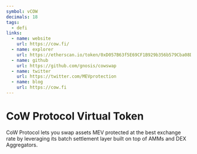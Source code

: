 ```yaml
---
symbol: vCOW
decimals: 18
tags:
  - defi
links:
  - name: website
    url: https://cow.fi/
  - name: explorer
    url: https://etherscan.io/token/0xD057B63f5E69CF1B929b356b579Cba08D7688048
  - name: github
    url: https://github.com/gnosis/cowswap
  - name: twitter
    url: https://twitter.com/MEVprotection
  - name: blog
    url: https://cow.fi
---
```


# CoW Protocol Virtual Token

CoW Protocol lets you swap assets MEV protected at the best exchange rate by leveraging its batch settlement layer built on top of AMMs and DEX Aggregators.
